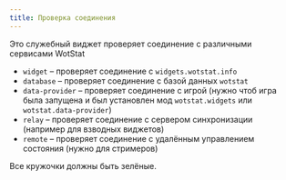 ```yaml
---
title: Проверка соединения
---
```


Это служебный виджет проверяет соединение с различными сервисами WotStat

- `widget` – проверяет соединение с `widgets.wotstat.info`
- `database` – проверяет соединение с базой данных `wotstat`
- `data-provider` – проверяет соединение с игрой (нужно чтоб игра была запущена и был установлен мод `wotstat.widgets` или `wotstat.data-provider`)
- `relay` – проверяет соединение с сервером синхронизации (например для взводных виджетов)
- `remote` – проверяет соединение с удалённым управлением состояния (нужно для стримеров)

Все кружочки должны быть зелёные.